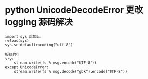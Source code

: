 
# python UnicodeDecodeError 更改logging 源码解决

```
import sys 后加上:
reload(sys)
sys.setdefaultencoding("utf-8")

报错的行
try:
    stream.write(fs % msg.encode("UTF-8"))
except UnicodeError:
    stream.write(fs % msg.decode("gbk").encode("UTF-8"))

```